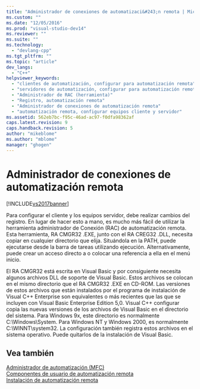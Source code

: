 ```yaml
---
title: "Administrador de conexiones de automatizaci&#243;n remota | Microsoft Docs"
ms.custom: ""
ms.date: "12/05/2016"
ms.prod: "visual-studio-dev14"
ms.reviewer: ""
ms.suite: ""
ms.technology: 
  - "devlang-cpp"
ms.tgt_pltfrm: ""
ms.topic: "article"
dev_langs: 
  - "C++"
helpviewer_keywords: 
  - "clientes de automatización, configurar para automatización remota"
  - "servidores de automatización, configurar para automatización remota"
  - "Administrador de RAC (herramienta)"
  - "Registro, automatización remota"
  - "Administrador de conexiones de automatización remota"
  - "automatización remota, configurar equipos cliente y servidor"
ms.assetid: 562eb7bc-f95c-46ad-ac97-f0dfa98362af
caps.latest.revision: 9
caps.handback.revision: 5
author: "mikeblome"
ms.author: "mblome"
manager: "ghogen"
---
```

# Administrador de conexiones de automatizaci&#243;n remota
[!INCLUDE[vs2017banner](../assembler/inline/includes/vs2017banner.md)]

Para configurar el cliente y los equipos servidor, debe realizar cambios del registro.  En lugar de hacer esto a mano, es mucho más fácil de utilizar la herramienta administrador de Conexión \(RAC\) de automatización remota.  Esta herramienta, RA CMGR32 .EXE, junto con el RA CREG32 .DLL, necesita copiar en cualquier directorio que elija.  Situándola en la PATH, puede ejecutarse desde la barra de tareas utilizando ejecución.  Alternativamente, puede crear un acceso directo a o colocar una referencia a ella en el menú inicio.  
  
 El RA CMGR32 está escrita en Visual Basic y por consiguiente necesita algunos archivos DLL de soporte de Visual Basic.  Estos archivos se colocan en el mismo directorio que el RA CMGR32 .EXE en CD\-ROM.  Las versiones de estos archivos que están instalados por el programa de instalación de Visual C\+\+ Enterprise son equivalentes o más recientes que las que se incluyen con Visual Basic Enterprise Edition 5,0.  Visual C\+\+ configurar copia las nuevas versiones de los archivos de Visual Basic en el directorio del sistema.  Para Windows 9x, este directorio es normalmente C:\\Windows\\System.  Para Windows NT y Windows 2000, es normalmente C:\\WINNT\\system32.  La configuración también registra estos archivos en el sistema operativo.  Puede quitarlos de la instalación de Visual Basic.  
  
## Vea también  
 [Administrador de automatización \(MFC\)](../mfc/automation-manager-mfc.md)   
 [Componentes de usuario de automatización remota](../mfc/remote-automation-user-components.md)   
 [Instalación de automatización remota](../mfc/remote-automation-installation.md)
